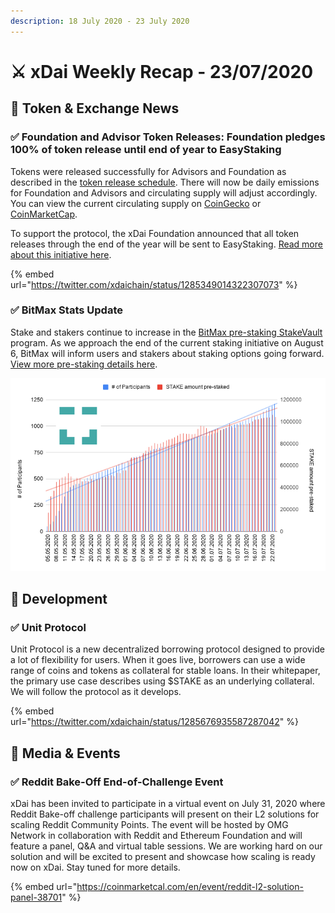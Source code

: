 ```yaml
---
description: 18 July 2020 - 23 July 2020
---
```


# ⚔️ xDai Weekly Recap - 23/07/2020

##  📡 Token & Exchange News

### ✅ Foundation and Advisor Token Releases: Foundation pledges 100% of token release until end of year to EasyStaking

Tokens were released successfully for Advisors and Foundation as described in the [token release schedule](../../../for-stakers/stake-token/stake-token-distribution/token-release-schedule.md).  There will now be daily emissions for Foundation and Advisors  and circulating supply will adjust accordingly. You can view the current circulating supply on [CoinGecko](https://www.coingecko.com/en/coins/xdai-stake) or [CoinMarketCap](https://coinmarketcap.com/currencies/xdai/).

To support the protocol, the xDai Foundation announced that all token releases through the end of the year will be sent to EasyStaking. [Read more about this initiative here](easystaking-launch-initiative.md).

{% embed url="https://twitter.com/xdaichain/status/1285349014322307073" %}

### ✅ BitMax Stats Update

Stake and stakers continue to increase in the [BitMax pre-staking StakeVault ](https://bitmaxhelp.zendesk.com/hc/en-us/articles/360047202914)program. As we approach the end of the current staking initiative on August 6, BitMax will inform users and stakers about staking options going forward. [View more pre-staking details here](pre-staking-program.md).

![](../../../.gitbook/assets/stake-chart%20%282%29.png)

## 🏢 Development

### ✅ Unit Protocol

Unit Protocol is a new decentralized borrowing protocol designed to provide a lot of flexibility for users. When it goes live, borrowers can use a wide range of coins and tokens as collateral for stable loans. In their whitepaper, the primary use case describes using $STAKE as an underlying collateral. We will follow the protocol as it develops.

{% embed url="https://twitter.com/xdaichain/status/1285676935587287042" %}

## 📰 Media & Events

### ✅ Reddit Bake-Off End-of-Challenge Event

xDai has been invited to participate in a virtual event on July 31, 2020 where Reddit Bake-off challenge participants will present on their L2 solutions for scaling Reddit Community Points. The event will be hosted by OMG Network in collaboration with Reddit and Ethereum Foundation and will feature a panel, Q&A and virtual table sessions. We are working hard on our solution and will be excited to present and showcase how scaling is ready now on xDai.  Stay tuned for more details.

{% embed url="https://coinmarketcal.com/en/event/reddit-l2-solution-panel-38701" %}







